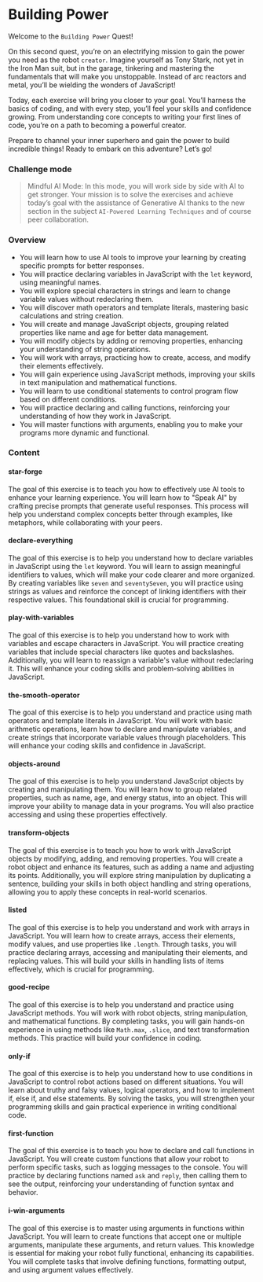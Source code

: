 # Building Power

Welcome to the `Building Power` Quest!

On this second quest, you’re on an electrifying mission to gain the power you need as the robot `creator`. Imagine yourself as Tony Stark, not yet in the Iron Man suit, but in the garage, tinkering and mastering the fundamentals that will make you unstoppable. Instead of arc reactors and metal, you’ll be wielding the wonders of JavaScript!

Today, each exercise will bring you closer to your goal. You’ll harness the basics of coding, and with every step, you’ll feel your skills and confidence growing. From understanding core concepts to writing your first lines of code, you’re on a path to becoming a powerful creator.

Prepare to channel your inner superhero and gain the power to build incredible things! Ready to embark on this adventure? Let’s go!

### Challenge mode

> Mindful AI Mode: In this mode, you will work side by side with AI to get stronger. Your mission is to solve the exercises and achieve today’s goal with the assistance of Generative AI thanks to the new section in the subject `AI-Powered Learning Techniques` and of course peer collaboration.

### Overview

- You will learn how to use AI tools to improve your learning by creating
  specific prompts for better responses.
- You will practice declaring variables in JavaScript with the `let` keyword,
  using meaningful names.
- You will explore special characters in strings and learn to change variable
  values without redeclaring them.
- You will discover math operators and template literals, mastering basic
  calculations and string creation.
- You will create and manage JavaScript objects, grouping related properties
  like name and age for better data management.
- You will modify objects by adding or removing properties, enhancing your
  understanding of string operations.
- You will work with arrays, practicing how to create, access, and modify their
  elements effectively.
- You will gain experience using JavaScript methods, improving your skills in
  text manipulation and mathematical functions.
- You will learn to use conditional statements to control program flow based on
  different conditions.
- You will practice declaring and calling functions, reinforcing your
  understanding of how they work in JavaScript.
- You will master functions with arguments, enabling you to make your programs
  more dynamic and functional.

### Content

#### star-forge

The goal of this exercise is to teach you how to effectively use AI tools to
enhance your learning experience. You will learn how to "Speak AI" by crafting
precise prompts that generate useful responses. This process will help you
understand complex concepts better through examples, like metaphors, while
collaborating with your peers.

#### declare-everything

The goal of this exercise is to help you understand how to declare variables in
JavaScript using the `let` keyword. You will learn to assign meaningful
identifiers to values, which will make your code clearer and more organized. By
creating variables like `seven` and `seventySeven`, you will practice using
strings as values and reinforce the concept of linking identifiers with their
respective values. This foundational skill is crucial for programming.

#### play-with-variables

The goal of this exercise is to help you understand how to work with variables
and escape characters in JavaScript. You will practice creating variables that
include special characters like quotes and backslashes. Additionally, you will
learn to reassign a variable's value without redeclaring it. This will enhance
your coding skills and problem-solving abilities in JavaScript.

#### the-smooth-operator

The goal of this exercise is to help you understand and practice using math
operators and template literals in JavaScript. You will work with basic
arithmetic operations, learn how to declare and manipulate variables, and create
strings that incorporate variable values through placeholders. This will enhance
your coding skills and confidence in JavaScript.

#### objects-around

The goal of this exercise is to help you understand JavaScript objects by
creating and manipulating them. You will learn how to group related properties,
such as name, age, and energy status, into an object. This will improve your
ability to manage data in your programs. You will also practice accessing and
using these properties effectively.

#### transform-objects

The goal of this exercise is to teach you how to work with JavaScript objects by
modifying, adding, and removing properties. You will create a robot object and
enhance its features, such as adding a name and adjusting its points.
Additionally, you will explore string manipulation by duplicating a sentence,
building your skills in both object handling and string operations, allowing you
to apply these concepts in real-world scenarios.

#### listed

The goal of this exercise is to help you understand and work with arrays in
JavaScript. You will learn how to create arrays, access their elements, modify
values, and use properties like `.length`. Through tasks, you will practice
declaring arrays, accessing and manipulating their elements, and replacing
values. This will build your skills in handling lists of items effectively,
which is crucial for programming.

#### good-recipe

The goal of this exercise is to help you understand and practice using
JavaScript methods. You will work with robot objects, string manipulation, and
mathematical functions. By completing tasks, you will gain hands-on experience
in using methods like `Math.max`, `.slice`, and text transformation methods.
This practice will build your confidence in coding.

#### only-if

The goal of this exercise is to help you understand how to use conditions in
JavaScript to control robot actions based on different situations. You will
learn about truthy and falsy values, logical operators, and how to implement if,
else if, and else statements. By solving the tasks, you will strengthen your
programming skills and gain practical experience in writing conditional code.

#### first-function

The goal of this exercise is to teach you how to declare and call functions in
JavaScript. You will create custom functions that allow your robot to perform
specific tasks, such as logging messages to the console. You will practice by
declaring functions named `ask` and `reply`, then calling them to see the
output, reinforcing your understanding of function syntax and behavior.

#### i-win-arguments

The goal of this exercise is to master using arguments in functions within
JavaScript. You will learn to create functions that accept one or multiple
arguments, manipulate these arguments, and return values. This knowledge is
essential for making your robot fully functional, enhancing its capabilities.
You will complete tasks that involve defining functions, formatting output, and
using argument values effectively.
